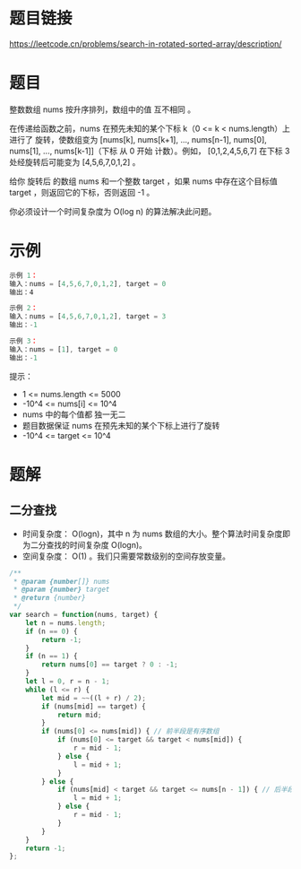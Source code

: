 
# 题目链接

https://leetcode.cn/problems/search-in-rotated-sorted-array/description/

# 题目

整数数组 nums 按升序排列，数组中的值 互不相同 。

在传递给函数之前，nums 在预先未知的某个下标 k（0 <= k < nums.length）上进行了 旋转，使数组变为 [nums[k], nums[k+1], ..., nums[n-1], nums[0], nums[1], ..., nums[k-1]]（下标 从 0 开始 计数）。例如， [0,1,2,4,5,6,7] 在下标 3 处经旋转后可能变为 [4,5,6,7,0,1,2] 。

给你 旋转后 的数组 nums 和一个整数 target ，如果 nums 中存在这个目标值 target ，则返回它的下标，否则返回 -1 。

你必须设计一个时间复杂度为 O(log n) 的算法解决此问题。

# 示例

```js
示例 1：
输入：nums = [4,5,6,7,0,1,2], target = 0
输出：4

示例 2：
输入：nums = [4,5,6,7,0,1,2], target = 3
输出：-1

示例 3：
输入：nums = [1], target = 0
输出：-1
```

提示：

- 1 <= nums.length <= 5000
- -10^4 <= nums[i] <= 10^4
- nums 中的每个值都 独一无二
- 题目数据保证 nums 在预先未知的某个下标上进行了旋转
- -10^4 <= target <= 10^4

# 题解

## 二分查找

- 时间复杂度： O(log⁡n)，其中 n 为 nums 数组的大小。整个算法时间复杂度即为二分查找的时间复杂度 O(log⁡n)。
- 空间复杂度： O(1) 。我们只需要常数级别的空间存放变量。

```js
/**
 * @param {number[]} nums
 * @param {number} target
 * @return {number}
 */
var search = function(nums, target) {
    let n = nums.length;
    if (n == 0) {
        return -1;
    }
    if (n == 1) {
        return nums[0] == target ? 0 : -1;
    }
    let l = 0, r = n - 1;
    while (l <= r) {
        let mid = ~~((l + r) / 2);
        if (nums[mid] == target) {
            return mid;
        }
        if (nums[0] <= nums[mid]) { // 前半段是有序数组
            if (nums[0] <= target && target < nums[mid]) {
                r = mid - 1;
            } else {
                l = mid + 1;
            }
        } else {
            if (nums[mid] < target && target <= nums[n - 1]) { // 后半段是有序数组
                l = mid + 1;
            } else {
                r = mid - 1;
            }
        }
    }
    return -1;
};
```
